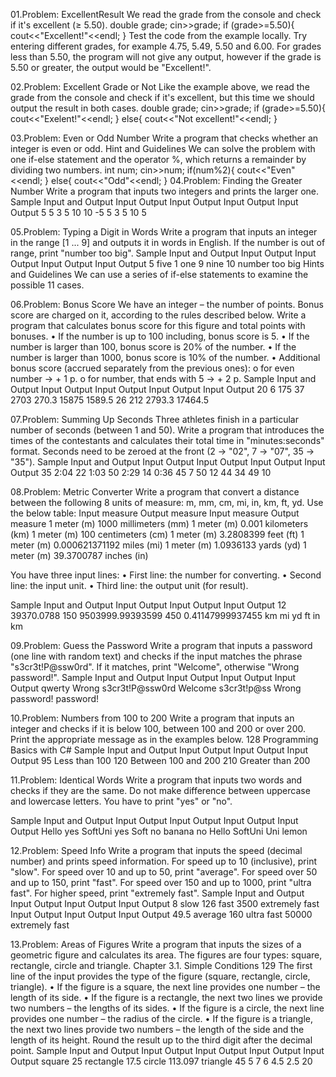 01.Problem: ExcellentResult
We read the grade from the console and check if it's excellent (≥ 5.50).
double grade;
cin>>grade;
if (grade>=5.50){
cout<<"Excellent!"<<endl;
}
Test the code from the example locally. Try entering different grades, for example 4.75, 5.49, 5.50
and 6.00. For grades less than 5.50, the program will not give any output, however if the grade is
5.50 or greater, the output would be "Excellent!".

02.Problem: Excellent Grade or Not
Like the example above, we read the grade from the console and check if it's excellent, but this time 
we should output the result in both cases.
double grade;
cin>>grade;
if (grade>=5.50){
cout<<"Exelent!"<<endl;
}
else{
cout<<"Not excellent!"<<endl;
}

03.Problem: Even or Odd Number
Write a program that checks whether an integer is even or odd.
Hint and Guidelines
We can solve the problem with one if-else statement and the operator %, which returns a remainder 
by dividing two numbers.
int num;
cin>>num;
if(num%2){
 cout<<"Even"<<endl;
}
else{
 cout<<"Odd"<<endl;
}
04.Problem: Finding the Greater Number
Write a program that inputs two integers and prints the larger one.
Sample Input and Output
Input Output Input Output Input Output Input Output 
5     5      3     5      10    10     -5    5
3            5            10           5

05.Problem: Typing a Digit in Words
Write a program that inputs an integer in the range [1 ... 9] and outputs it in words in English. If the 
number is out of range, print "number too big".
Sample Input and Output
Input Output Input Output Input Output Input Output 
5     five   1     one    9     nine   10    number too big
Hints and Guidelines
We can use a series of if-else statements to examine the possible 11 cases.

06.Problem: Bonus Score
We have an integer – the number of points. Bonus score are charged on it, according to the rules 
described below. Write a program that calculates bonus score for this figure and total points with 
bonuses.
• If the number is up to 100 including, bonus score is 5.
• If the number is larger than 100, bonus score is 20% of the number.
• If the number is larger than 1000, bonus score is 10% of the number.
• Additional bonus score (accrued separately from the previous ones):
o for even number → + 1 p.
o for number, that ends with 5 → + 2 p.
Sample Input and Output
Input Output Input Output Input Output Input Output 
20    6      175   37     2703  270.3  15875 1589.5
      26           212          2793.3       17464.5

07.Problem: Summing Up Seconds
Three athletes finish in a particular number of seconds (between 1 and 50). Write a program that 
introduces the times of the contestants and calculates their total time in "minutes:seconds" format. 
Seconds need to be zeroed at the front (2 -> "02", 7 -> "07", 35 -> "35").
Sample Input and Output
Input Output Input Output Input Output Input Output 
35    2:04   22    1:03   50    2:29   14    0:36
45           7            50           12
44           34           49           10

08.Problem: Metric Converter
Write a program that convert a distance between the following 8 units of measure: m, mm, cm, mi, in, 
km, ft, yd. Use the below table:
Input measure Output measure            Input measure Output measure 
1 meter (m)   1000 millimeters (mm)     1 meter (m)   0.001 kilometers (km)
1 meter (m)   100 centimeters (cm)      1 meter (m)   3.2808399 feet (ft)
1 meter (m)   0.000621371192 miles (mi) 1 meter (m)   1.0936133 yards (yd)
1 meter (m)   39.3700787 inches (in)

You have three input lines:
• First line: the number for converting.
• Second line: the input unit.
• Third line: the output unit (for result).

Sample Input and Output
Input Output      Input Output           Input Output 
12    39370.0788  150   9503999.99393599 450   0.41147999937455
km                mi                     yd
ft                in                     km

09.Problem: Guess the Password
Write a program that inputs a password (one line with random text) and checks if the input matches
the phrase "s3cr3t!P@ssw0rd". If it matches, print "Welcome", otherwise "Wrong password!".
Sample Input and Output
Input  Output      Input          Output      Input       Output 
qwerty Wrong      s3cr3t!P@ssw0rd Welcome     s3cr3t!p@ss Wrong password!
       password!                  

10.Problem: Numbers from 100 to 200
Write a program that inputs an integer and checks if it is below 100, between 100 and 200 or over 
200. Print the appropriate message as in the examples below.
128 Programming Basics with C#
Sample Input and Output
Input Output        Input Output              Input Output 
95    Less than 100 120   Between 100 and 200 210   Greater than 200

11.Problem: Identical Words
Write a program that inputs two words and checks if they are the same. Do not make difference 
between uppercase and lowercase letters. You have to print "yes" or "no".

Sample Input and Output
Input Output Input   Output Input Output Input  Output 
Hello yes    SoftUni yes    Soft  no     banana no
Hello        SoftUni        Uni          lemon

12.Problem: Speed Info
Write a program that inputs the speed (decimal number) and prints speed information. For speed up 
to 10 (inclusive), print "slow". For speed over 10 and up to 50, print "average". For speed over 50 and 
up to 150, print "fast". For speed over 150 and up to 1000, print "ultra fast". For higher speed, print 
"extremely fast".
Sample Input and Output
Input Output Input Output Input Output 
8     slow   126   fast   3500  extremely fast
Input Output  Input Output     Input Output
49.5  average 160   ultra fast 50000 extremely fast

13.Problem: Areas of Figures
Write a program that inputs the sizes of a geometric figure and calculates its area. The figures are 
four types: square, rectangle, circle and triangle.
Chapter 3.1. Simple Conditions 129
The first line of the input provides the type of the figure (square, rectangle, circle, triangle).
• If the figure is a square, the next line provides one number – the length of its side.
• If the figure is a rectangle, the next two lines we provide two numbers – the lengths of its sides.
• If the figure is a circle, the next line provides one number – the radius of the circle.
• If the figure is a triangle, the next two lines provide two numbers – the length of the side and 
the length of its height.
Round the result up to the third digit after the decimal point.
Sample Input and Output
Input  Output  Input     Output Input  Output  Input    Output 
square 25      rectangle 17.5   circle 113.097 triangle 45
5              7                6              4.5
               2.5                             20










      


